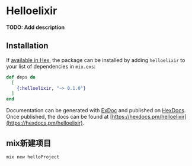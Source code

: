 
# Helloelixir

**TODO: Add description**

## Installation

If [available in Hex](https://hex.pm/docs/publish), the package can be installed
by adding `helloelixir` to your list of dependencies in `mix.exs`:

```elixir
def deps do
  [
    {:helloelixir, "~> 0.1.0"}
  ]
end
```

Documentation can be generated with [ExDoc](https://github.com/elixir-lang/ex_doc)
and published on [HexDocs](https://hexdocs.pm). Once published, the docs can
be found at [https://hexdocs.pm/helloelixir](https://hexdocs.pm/helloelixir).

## mix新建项目
```
mix new helloProject
```